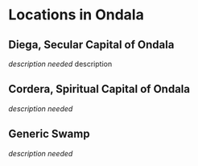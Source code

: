 # Locations in Ondala

## Diega, Secular Capital of Ondala

*description needed* description

## Cordera, Spiritual Capital of Ondala

*description needed*

## Generic Swamp

*description needed*

